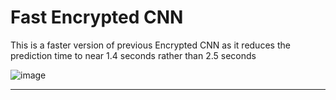 # Fast Encrypted CNN
This is a faster version of previous Encrypted CNN as it reduces the prediction time to near 1.4 seconds rather than 2.5 seconds

![image](https://user-images.githubusercontent.com/21517793/168408381-e1c2faf4-ef5d-4118-8de5-b4f9233b04c4.png)
***
